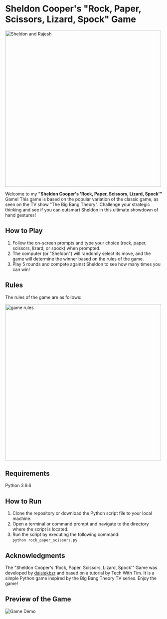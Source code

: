 # Sheldon Cooper's "Rock, Paper, Scissors, Lizard, Spock" Game

<img src="https://y.yarn.co/0e32c1f0-9755-460f-ad53-0d73ff40dafe_text.gif" alt="Sheldon and Rajesh" width="500">

Welcome to my <strong>"Sheldon Cooper's 'Rock, Paper, Scissors, Lizard, Spock'"</strong> Game! This game is based on the popular variation of the classic game, as seen on the TV show "The Big Bang Theory". Challenge your strategic thinking and see if you can outsmart Sheldon in this ultimate showdown of hand gestures!

## How to Play
1. Follow the on-screen prompts and type your choice (rock, paper, scissors, lizard, or spock) when prompted.
2. The computer (or "Sheldon") will randomly select its move, and the game will determine the winner based on the rules of the game.
3. Play 5 rounds and compete against Sheldon to see how many times you can win!

## Rules

The rules of the game are as follows:

<img src="https://i.pinimg.com/originals/88/0e/84/880e842a560ded3068ad417527b62e49.png" alt="game rules" height="500">

## Requirements

Python 3.9.6

## How to Run

1. Clone the repository or download the Python script file to your local machine.
2. Open a terminal or command prompt and navigate to the directory where the script is located.
3. Run the script by executing the following command:  
  ```python rock_paper_scissors.py```

## Acknowledgments

The "Sheldon Cooper's 'Rock, Paper, Scissors, Lizard, Spock'" Game was developed by <a href="https://github.com/daisiekbzr">daisiekbzr</a> and based on a tutorial by Tech With Tim. It is a simple Python game inspired by the Big Bang Theory TV series. Enjoy the game!

## Preview of the Game

![Game Demo](rock-ps-demo.gif)
